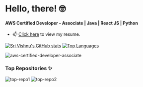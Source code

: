 # Hello, there! 🤓

#### AWS Certified Developer - Associate | Java | React JS | Python
- 📫 <a href="https://drive.google.com/file/d/1y4mcLWQrgZ7W1SmvwTJoRU89aBHg9gRk/view">Click here</a> to view my resume.


[![Sri Vishnu's GitHub stats](https://github-readme-stats.vercel.app/api?username=devish99&include_all_commits=true&show_icons=true&count_private=true&theme=transparent&show_icons=true&hide=issues)](https://github.com/devish99/github-readme-stats) [![Top Languages](https://github-readme-stats.vercel.app/api/top-langs/?username=devish99&layout=compact&theme=transparent&langs_count=6)](https://github.com/devish99/github-readme-stats) 


![aws-certified-developer-associate](https://user-images.githubusercontent.com/54411695/200574563-dd8a01db-0239-447a-b963-2f2218946515.png)

### Top Repositories ✨
![top-repo1](https://github-readme-stats.vercel.app/api/pin/?username=devish99&repo=Object_Detection_YOLO)
![top-repo2](https://github-readme-stats.vercel.app/api/pin/?username=devish99&repo=Drum-Kit)



<!--
**devish99/devish99** is a ✨ _special_ ✨ repository because its `README.md` (this file) appears on your GitHub profile.
[![Vishnu's GitHub stats](https://github-readme-stats.vercel.app/api?username=devish99&include_all_commits=true&show_icons=true&hide=issues,prs,stars,contribs&count_private=true&show_icons=true)](https://github.com/devish99/github-readme-stats)

Here are some ideas to get you started:

- 🔭 I’m currently working on ...
- 🌱 I’m currently learning ...
- 👯 I’m looking to collaborate on ...
- 🤔 I’m looking for help with ...
- 💬 Ask me about ...
- 📫 How to reach me: ...
- 😄 Pronouns: ...
- ⚡ Fun fact: ...
-->
